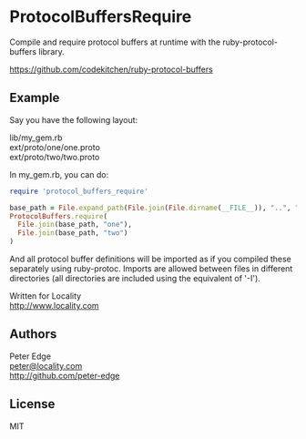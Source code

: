 # ProtocolBuffersRequire

Compile and require protocol buffers at runtime with the ruby-protocol-buffers library.

https://github.com/codekitchen/ruby-protocol-buffers

## Example

Say you have the following layout:

lib/my_gem.rb  
ext/proto/one/one.proto  
ext/proto/two/two.proto

In my_gem.rb, you can do:

```ruby
require 'protocol_buffers_require'

base_path = File.expand_path(File.join(File.dirname(__FILE__)), "..", "ext", "proto")
ProtocolBuffers.require(
  File.join(base_path, "one"),
  File.join(base_path, "two")
)
```

And all protocol buffer definitions will be imported as if you compiled these separately
using ruby-protoc. Imports are allowed between files in different directories (all directories
are included using the equivalent of '-I').

Written for Locality  
http://www.locality.com

## Authors

Peter Edge  
peter@locality.com  
http://github.com/peter-edge

## License

MIT

